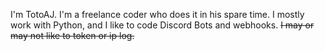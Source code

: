 I'm TotoAJ. 
I'm a freelance coder who does it in his spare time.
I mostly work with Python, and I like to code Discord Bots and webhooks.
~~I may or may not like to token or ip log.~~
